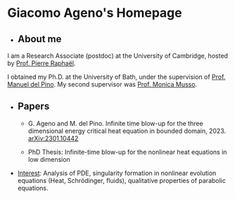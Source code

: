 # Giacomo Ageno's Homepage

- ## About me

I am a Research Associate (postdoc) at the University of Cambridge, hosted by [Prof. Pierre Raphaël](https://www.maths.cam.ac.uk/person/pr463).

I obtained my Ph.D. at the University of Bath, under the supervision of [Prof. Manuel del Pino](https://researchportal.bath.ac.uk/en/persons/manuel-del-pino). My second supervisor was [Prof. Monica Musso](https://sites.google.com/view/monicamusso/home).

- ## Papers
  	- G. Ageno and M. del Pino. Infinite time blow-up for the three dimensional energy critical heat equation in bounded domain, 2023. [arXiv:2301.10442](https://arxiv.org/abs/2301.10442)
 
	- PhD Thesis: Infinite-time blow-up for the nonlinear heat equations in low dimension
  	  
- [Interest](#heading-1): Analysis of PDE, singularity formation in nonlinear evolution equations (Heat, Schrödinger, fluids), qualitative properties of parabolic equations.


